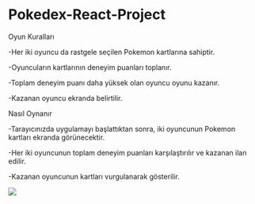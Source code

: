 <h1>Pokedex-React-Project</h1>

Oyun Kuralları

-Her iki oyuncu da rastgele seçilen Pokemon kartlarına sahiptir.

-Oyuncuların kartlarının deneyim puanları toplanır.

-Toplam deneyim puanı daha yüksek olan oyuncu oyunu kazanır.

-Kazanan oyuncu ekranda belirtilir.

Nasıl Oynanır

-Tarayıcınızda uygulamayı başlattıktan sonra, iki oyuncunun Pokemon kartları ekranda görünecektir.

-Her iki oyuncunun toplam deneyim puanları karşılaştırılır ve kazanan ilan edilir.

-Kazanan oyuncunun kartları vurgulanarak gösterilir.

<img src="pokedex-react.gif">